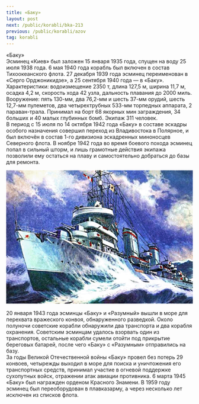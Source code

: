 ```yaml
---
title: «Баку»
layout: post
next: /public/korabli/bka-213
previous: /public/korabli/azov
tag: korabli
---
```


«Баку»  
Эсминец «Киев» был заложен 15 января 1935 года, спущен на воду 25 июля 1938 года. 6 мая 1940 года корабль был включен в состав Тихоокеанского флота. 27 декабря 1939 года эсминец переименован в «Серго Орджоникидзе», а 25 сентября 1940 года — в «Баку». Характеристики: водоизмещение 2350 т, длина 127,5 м, ширина 11,7 м, осадка 4,2 м, скорость хода 42 узла, дальность плавания до 2000 миль. Вооружение: пять 130-мм, два 76,2-мм и шесть 37-мм орудий, шесть 12,7-мм пулеметов, два четырехтрубных 533-мм торпедных аппарата, 2 параван-трала. Принимал на борт 68 якорных мин заграждения, 34 больших и 40 малых глубинных бомб. Экипаж 311 человек.  
В период с 15 июля по 14 октября 1942 года «Баку» в составе эскадры особого назначения совершил переход из Владивостока в Полярное, и был включён в состав 1-го дивизиона эскадренных миноносцев Северного флота. В ноябре 1942 года во время боевого похода эсминец попал в сильный шторм, и лишь грамотные действия экипажа позволили ему остаться на плаву и самостоятельно добраться до базы для ремонта.   
  

![](/assets/img/baku.gif)  

  
20 января 1943 года эсминцы «Баку» и «Разумный» вышли в море для перехвата вражеского конвоя, обнаруженного разведкой. Около полуночи советские корабли обнаружили два транспорта и два корабля охранения. Советским эсминцам удалось взорвать один из транспортов, остальные корабли сумели отойти под прикрытие береговых батарей, после чего «Баку» с «Разумным» отправились на базу.   
За годы Великой Отечественной войны «Баку» провел без потерь 29 конвоев, четырежды выходил в море для поиска и уничтожения его транспортных средств, принимал участие в огневой поддержке сухопутных войск, отражении атак авиации противника. 6 марта 1945 «Баку» был награжден орденом Красного Знамени. В 1959 году эсминец был переоборудован в плавказарму, а через несколько лет исключен из списков флота.   
 
